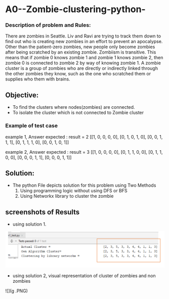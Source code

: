 # A0--Zombie-clustering-python-
### Description of problem and Rules:
There are zombies in Seattle. Liv and Ravi are trying to track them down to find out who is creating new zombies in an effort to prevent an apocalypse. 
Other than the patient-zero zombies, new people only become zombies after being scratched by an existing zombie. Zombiism is transitive. This means that if zombie 0 knows zombie 1 and zombie 1 knows zombie 2, then zombie 0 is connected to zombie 2 by way of knowing zombie 1. A zombie cluster is a group of zombies who are directly or indirectly linked through the other zombies they know, such as the one who scratched them or supplies who them with brains.

## Objective: 
  * To find the clusters where nodes(zombies) are connected. 
  * To isolate the cluster which is not connected to Zombie cluster
  
### Example of test case

example 1, Answer expected : result = 2
          [[1, 0, 0, 0, 0],
           [0, 1, 0, 1, 0],
           [0, 0, 1, 1, 1],
           [0, 1, 1, 1, 0],
           [0, 0, 1, 0, 1]]


example 2, Answer expected : result = 3
            [[1, 0, 0, 0, 0],
             [0, 1, 1, 0, 0],
             [0, 1, 1, 0, 0],
             [0, 0, 0, 1, 1],
             [0, 0, 0, 1, 1]]

## Solution: 
  * The python File depicts solution for this problem using Two Methods
     1. Using programming logic without using DFS or BFS
     2. Using Networkx library to cluster the zombie
 
## screenshots of Results

* using solution 1.

![](g1.PNG)

* using solution 2, visual representation of cluster of zombies and non zombies

![](g .PNG)

